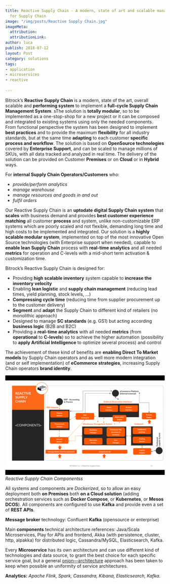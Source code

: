 ```yaml
---
title: Reactive Supply Chain - A modern, state of art and scalable managing system
  for Supply Chain
image: "/img/posts/Reactive Supply Chain.jpg"
imageMeta:
  attribution: 
  attributionLink: 
author: luca
publish: 2018-07-12
layout: Post
category: solutions
tags:
- application
- microservices
- reactive

---
```

Bitrock’s **Reactive Supply Chain** is a modern, state of the art, overall scalable and **performing system** to implement a **full-cycle Supply Chain Management System**. <!-- more --> sThe solution is **totally modular**, so to be implemented as a one-stop-shop for a new project or it can be composed and integrated to existing systems using only the needed components. From functional perspective the system has been designed to implement **best practices** and to provide the maximum **flexibility** for all industry standards, but at the same time **adapting** to each customer **specific process and workflow**. The solution is based on **OpenSource technologies** covered by **Enterprise Support**, and can be scaled to manage millions of SKUs, with all data tracked and analyzed in real time. The delivery of the solution can be provided on Customer **Premises** or on **Cloud** or in **Hybrid** ways.

For **internal Supply Chain Operators/Customers** who:

* *provide/perform analytics*
* *manage warehouse* 
* *manage resources and goods in and out* 
* *fulfil orders*

Our Reactive Supply Chain is an **uptodate digital Supply Chain system** that **scales** with business demand and provides **best customer experience matching** all customer **process** and system, unlike non-customizable ERP systems which are poorly scaled and not flexible, demanding long time and high costs to be implemented and integrated. Our solution is a **highly scalable modular system**, implemented on top of the most innovative Open Source technologies (with Enterprise support when needed), capable to **enable lean Supply Chain** process with **real-time analytics** and all needed **metrics** for operation and C-levels with a mid-short term activation & customization time.

Bitrock’s Reactive Supply Chain is designed for:

* Providing **high scalable inventory** system capable to **increase the inventory velocity**
* Enabling **lean logistic** and **supply chain management** (reducing lead times, yield planning, stock levels, ...)
* **Compressing cycle time** (reducing time from supplier procurement up to the customer delivery)
* **Segment** and **adapt** the Supply Chain to different kind of retailers (no monolithic approach)
* Designed to manage **SC standards** (e.g. GS1) but acting according **business logic** (B2B and B2C)
* Providing a **real-time analytics** with all needed **metrics** (from **operational** to **C-levels**) so to achieve the higher automation (possibility to **apply Artificial Intelligence** to optimize several process) and control

The achievement of these kind of benefits are **enabling Direct To Market models** by Supply Chain operators and as well more modern integration (and or self implementation) of **eCommerce strategies**, increasing Supply Chain operators **brand identity**. 

![/img/posts/reactive-supply-chain.png](/img/posts/reactive-supply-chain.png)*Reactive Supply Chain Componentss*

All systems and components are *Dockerized*, so to allow an easy deployment both **on Premises** both **on a Cloud solution** (adding orchestration services such as **Docker Compose**, or **Kubernetes**, or **Mesos DCOS**). All components are configured to use **Kafka** and provide even a set of **REST APIs**.

**Message broker** technology: Confluent **Kafka** (opensource or enterprise)

Main **components** technical architecture references: Java/Scala Microservices, Play for APIs and frontend, Akka (with persistence, cluster, http, alpakka) for distributed logic, Cassandra/MySQL, Elasticsearch, Kafka.

Every **Microservice** has its own architecture and can use different kind of technologies and data source, to grant the best choice for each specific service goal, but a general [onion—architecture](http://jeffreypalermo.com/blog/the-onion-architecture-part-1/) approach has been taken to keep when possible an uniformity of service architectures.

**Analytics:** *Apache Flink, Spark, Cassandra, Kibana, Elasticsearch, Kafka*.